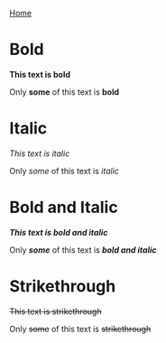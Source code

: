 [Home](./index.md)

# Bold

**This text is bold**

Only **some** of this text is **bold**

# Italic

*This text is italic*

Only *some* of this text is *italic*

# Bold and Italic

***This text is bold and italic***

Only ***some*** of this text is ***bold and italic***

# Strikethrough

~~This text is strikethrough~~

Only ~~some~~ of this text is ~~strikethrough~~